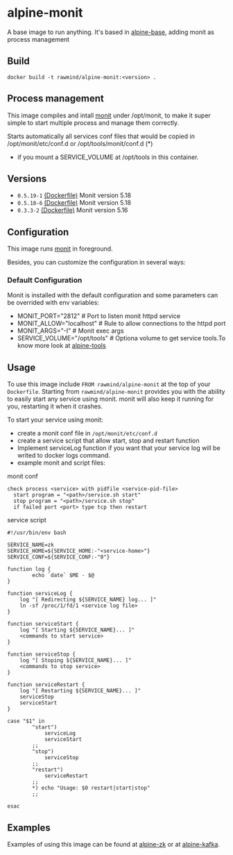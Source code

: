 alpine-monit
=============

A base image to run anything. It's based in [alpine-base][alpine-base], adding monit as process management

## Build

```
docker build -t rawmind/alpine-monit:<version> .
```

## Process management

This image compiles and intall [monit][monit] under /opt/monit, to make it super simple to start multiple process and manage them correctly.

Starts automatically all services conf files that would be copied in /opt/monit/etc/conf.d or /opt/tools/monit/conf.d (*)

* if you mount a SERVICE_VOLUME at /opt/tools in this container. 


## Versions

- `0.5.19-1` [(Dockerfile)](https://github.com/rawmind0/docker-alpine/blob/0.5.19-1/alpine-monit/Dockerfile) Monit version 5.18
- `0.5.18-6` [(Dockerfile)](https://github.com/rawmind0/docker-alpine/blob/0.5.18-6/alpine-monit/Dockerfile) Monit version 5.18
- `0.3.3-2` [(Dockerfile)](https://github.com/rawmind0/docker-alpine/blob/0.3.3-2/alpine-base/Dockerfile) Monit version 5.16

## Configuration

This image runs [monit][monit] in foreground.

Besides, you can customize the configuration in several ways:

### Default Configuration

Monit is installed with the default configuration and some parameters can be overrided with env variables:

- MONIT_PORT="2812"             # Port to listen monit httpd service
- MONIT_ALLOW="localhost"       # Rule to allow connections to the httpd port
- MONIT_ARGS="-I"               # Monit exec args
- SERVICE_VOLUME="/opt/tools"   # Optiona volume to get service tools.To know more look at [alpine-tools][alpine-tools]

## Usage

To use this image include `FROM rawmind/alpine-monit` at the top of your `Dockerfile`. Starting from `rawmind/alpine-monit` provides you with the ability to easily start any service using monit. monit will also keep it running for you, restarting it when it crashes.

To start your service using monit:

- create a monit conf file in `/opt/monit/etc/conf.d`
- create a service script that allow start, stop and restart function
- Implement serviceLog function if you want that your service log will be writed to docker logs command.
- example monit and script files:

monit conf
```
check process <service> with pidfile <service-pid-file>
  start program = "<path>/service.sh start"
  stop program = "<path>/service.sh stop"
  if failed port <port> type tcp then restart
```

service script
```
#!/usr/bin/env bash

SERVICE_NAME=zk
SERVICE_HOME=${SERVICE_HOME:-"<service-home>"}
SERVICE_CONF=${SERVICE_CONF:-"0"}

function log {
        echo `date` $ME - $@
}

function serviceLog {
    log "[ Redirecting ${SERVICE_NAME} log... ]"
    ln -sf /proc/1/fd/1 <service log file>
}

function serviceStart {
    log "[ Starting ${SERVICE_NAME}... ]"
    <commands to start service>
}

function serviceStop {
    log "[ Stoping ${SERVICE_NAME}... ]"
    <commands to stop service>
}

function serviceRestart {
    log "[ Restarting ${SERVICE_NAME}... ]"
    serviceStop
    serviceStart
}

case "$1" in
        "start")
            serviceLog
            serviceStart
        ;;
        "stop")
            serviceStop
        ;;
        "restart")
            serviceRestart
        ;;
        *) echo "Usage: $0 restart|start|stop"
        ;;

esac
```


## Examples

Examples of using this image can be found at [alpine-zk][alpine-zk] or at [alpine-kafka][alpine-kafka].

[monit]: https://mmonit.com/monit/
[alpine-base]: https://github.com/rawmind0/alpine-base/
[alpine-zk]: https://github.com/rawmind0/alpine-zk
[alpine-kafka]: https://github.com/rawmind0/alpine-kafka
[alpine-tools]: https://github.com/rawmind0/alpine-tools

